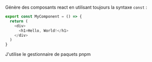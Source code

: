 Génère des composants react en utilisant toujours la syntaxe `const` :

```js
export const MyComponent = () => {
  return (
    <div>
      <h1>Hello, World!</h1>
    </div>
  )
}
```

J'utilise le gestionnaire de paquets pnpm
